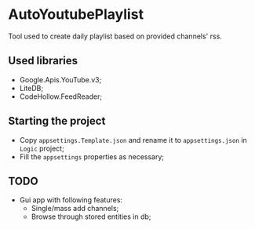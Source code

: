 # AutoYoutubePlaylist

Tool used to create daily playlist based on provided channels' rss.

## Used libraries

* Google.Apis.YouTube.v3;
* LiteDB;
* CodeHollow.FeedReader;

## Starting the project

* Copy `appsettings.Template.json` and rename it to `appsettings.json` in `Logic` project;
* Fill the `appsettings` properties as necessary;

## TODO

* Gui app with following features:
    * Single/mass add channels;
    * Browse through stored entities in db;
